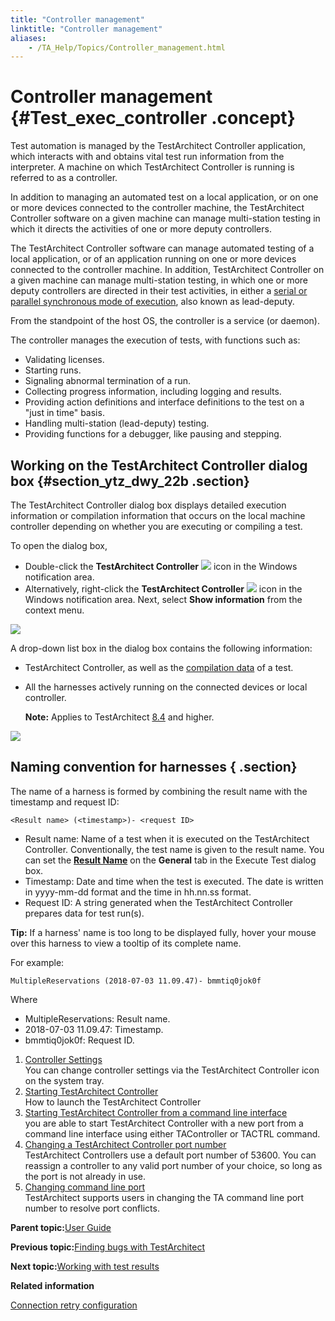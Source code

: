 ```yaml
--- 
title: "Controller management"
linktitle: "Controller management"
aliases: 
    - /TA_Help/Topics/Controller_management.html
---
```

# Controller management {#Test_exec_controller .concept}

Test automation is managed by the TestArchitect Controller application, which interacts with and obtains vital test run information from the interpreter. A machine on which TestArchitect Controller is running is referred to as a controller.

In addition to managing an automated test on a local application, or on one or more devices connected to the controller machine, the TestArchitect Controller software on a given machine can manage multi-station testing in which it directs the activities of one or more deputy controllers.

The TestArchitect Controller software can manage automated testing of a local application, or of an application running on one or more devices connected to the controller machine. In addition, TestArchitect Controller on a given machine can manage multi-station testing, in which one or more deputy controllers are directed in their test activities, in either a [serial or parallel synchronous mode of execution](Test_exec_remote_synchronous.html), also known as lead-deputy.

From the standpoint of the host OS, the controller is a service \(or daemon\).

The controller manages the execution of tests, with functions such as:

-   Validating licenses.
-   Starting runs.
-   Signaling abnormal termination of a run.
-   Collecting progress information, including logging and results.
-   Providing action definitions and interface definitions to the test on a "just in time" basis.
-   Handling multi-station \(lead-deputy\) testing.
-   Providing functions for a debugger, like pausing and stepping.

## Working on the TestArchitect Controller dialog box {#section_ytz_dwy_22b .section}

The TestArchitect Controller dialog box displays detailed execution information or compilation information that occurs on the local machine controller depending on whether you are executing or compiling a test.

To open the dialog box,

-   Double-click the **TestArchitect Controller** ![](../Images/TA_controller_icon.png) icon in the Windows notification area.
-   Alternatively, right-click the **TestArchitect Controller** ![](../Images/TA_controller_icon.png) icon in the Windows notification area. Next, select **Show information** from the context menu.

![](../Images/ug_TA_controller_dlg1.png)

A drop-down list box in the dialog box contains the following information:

-   TestArchitect Controller, as well as the [compilation data](Test_exec_test_execution.md#li.compilation_mode) of a test.
-   All the harnesses actively running on the connected devices or local controller.

    **Note:** Applies to TestArchitect [8.4](../../TA_ReleaseNotes/DITA_source/Whats_New_8.4.html) and higher.


![](../Images/TA_Controller_dlg_dropdown_list.png)

## Naming convention for harnesses { .section}

The name of a harness is formed by combining the result name with the timestamp and request ID:

```
<Result name> (<timestamp>)- <request ID>
```

-   Result name: Name of a test when it is executed on the TestArchitect Controller. Conventionally, the test name is given to the result name. You can set the [**Result Name**](Test_exec_test_execution.md#result_name) on the **General** tab in the Execute Test dialog box.
-   Timestamp: Date and time when the test is executed. The date is written in yyyy-mm-dd format and the time in hh.nn.ss format.
-   Request ID: A string generated when the TestArchitect Controller prepares data for test run\(s\).

**Tip:** If a harness' name is too long to be displayed fully, hover your mouse over this harness to view a tooltip of its complete name.

For example:

```
MultipleReservations (2018-07-03 11.09.47)- bmmtiq0jok0f
```

Where

-   MultipleReservations: Result name.
-   2018-07-03 11.09.47: Timestamp.
-   bmmtiq0jok0f: Request ID.

1.  [Controller Settings](../../TA_Help/Topics/Controller_settings.html)  
You can change controller settings via the TestArchitect Controller icon on the system tray.
2.  [Starting TestArchitect Controller](../../TA_Help/Topics/Controller_starting.html)  
How to launch the TestArchitect Controller
3.  [Starting TestArchitect Controller from a command line interface](../../TA_Help/Topics/Controller_starting_from_CLI.html)  
you are able to start TestArchitect Controller with a new port from a command line interface using either TAController or TACTRL command.
4.  [Changing a TestArchitect Controller port number](../../TA_Help/Topics/Controller_changing_port.html)  
TestArchitect Controllers use a default port number of 53600. You can reassign a controller to any valid port number of your choice, so long as the port is not already in use.
5.  [Changing command line port](../../TA_Help/Topics/ug_changing_cmdline_port.html)  
TestArchitect supports users in changing the TA command line port number to resolve port conflicts.

**Parent topic:**[User Guide](../../TA_Help/Topics/User_Guide_begin.html)

**Previous topic:**[Finding bugs with TestArchitect](../../TA_Help/Topics/Debugging_finding_bugs.html)

**Next topic:**[Working with test results](../../TA_Help/Topics/Test_result.html)

**Related information**  


[Connection retry configuration](../../TA_Administration/Topics/Connection_retry_configuration.html)

